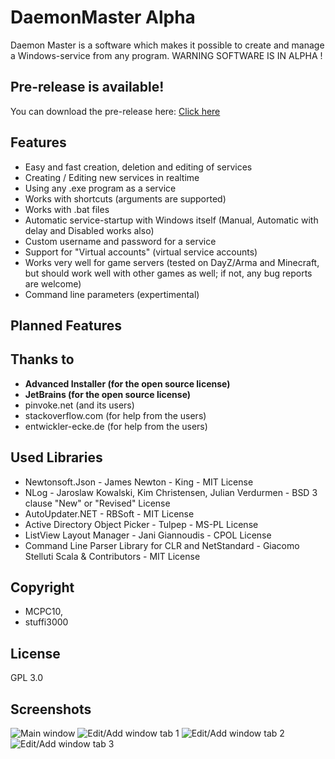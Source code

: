 
# DaemonMaster Alpha
Daemon Master is a software which makes it possible to create and manage a Windows-service from any program.
WARNING SOFTWARE IS IN ALPHA !

## Pre-release is available!
You can download the pre-release here: [Click here](https://github.com/TWC-Software/DaemonMaster/releases/latest)

## Features
- Easy and fast creation, deletion and editing of services
- Creating / Editing new services in realtime
- Using any .exe program as a service
- Works with shortcuts (arguments are supported)
- Works with .bat files
- Automatic service-startup with Windows itself (Manual, Automatic with delay and Disabled works also)
- Custom username and password for a service
- Support for "Virtual accounts" (virtual service accounts) 
- Works very well for game servers (tested on DayZ/Arma and Minecraft, but should work well with other games as well; if not, any bug reports are welcome)
- Command line parameters (expertimental)
## Planned Features

## Thanks to 
- **Advanced Installer (for the open source license)** 
- **JetBrains (for the open source license)**
- pinvoke.net (and its users)
- stackoverflow.com (for help from the users)
- entwickler-ecke.de (for help from the users)

## Used Libraries
- Newtonsoft.Json - James Newton - King - MIT License
- NLog - Jaroslaw Kowalski, Kim Christensen, Julian Verdurmen - BSD 3 clause "New" or "Revised" License
- AutoUpdater.NET - RBSoft - MIT License
- Active Directory Object Picker - Tulpep - MS-PL License
- ListView Layout Manager - Jani Giannoudis - CPOL License
- Command Line Parser Library for CLR and NetStandard - Giacomo Stelluti Scala & Contributors - MIT License

## Copyright 
- MCPC10,
- stuffi3000

## License 
GPL 3.0

## Screenshots
![Main window](https://user-images.githubusercontent.com/8211507/50426834-40662d00-0898-11e9-9c39-4895a96f3885.PNG)
![Edit/Add window tab 1](https://user-images.githubusercontent.com/8211507/50426835-40662d00-0898-11e9-8085-f6f72bb4e175.PNG)
![Edit/Add window tab 2](https://user-images.githubusercontent.com/8211507/50426837-40662d00-0898-11e9-8f7c-f6bba54dfaad.PNG)
![Edit/Add window tab 3](https://user-images.githubusercontent.com/8211507/50426836-40662d00-0898-11e9-96f2-659fa1b30c3e.PNG)
